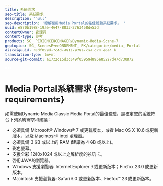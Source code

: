 ```yaml
---
title: 系統需求
seo-title: 系統需求
description: 'null'
seo-description: '瞭解使用Media Portal的最佳體驗系統需求。 '
uuid: e870b1988-19ae-4647-8833-2763458de53d
contentOwner: 管理員
content-type: 參考
products: SG_ PERIENCENCENAGER/Dynamic-Media-Scene-7
geptopics: SG_ ScenesEvenONDEMENT_ PK/categories/media_ Portal
discoiquuid: 43df059d-7c4d-481a-978a-ca4 c74 e604 b
translation-type: tm+mt
source-git-commit: a1722c15d3c049f05959d895e85297d47d730872

---
```



# Media Portal系統需求 {#system-requirements}

如需使用Dynamic Media Classic Media Portal的最佳體驗，請確定您的系統符合下列系統需求和建議：

* 必須具備 Microsoft® Windows® 7 或更新版本，或者 Mac OS X 10.6 或更新版本，以及 Macintosh® Intel 處理器。
* 必須具備 3 GB 或以上的 RAM (建議為 4 GB 或以上)。
* 彩色螢幕。
* 支援全彩 1280x1024 或以上之解析度的視訊卡。
* 啓用JAVA的瀏覽器。
* Windows 支援瀏覽器: Internet Explorer 9 或更新版本；Firefox 23.0 或更新版本。
* Macintosh 支援瀏覽器: Safari 6.0 或更新版本、Firefox™ 23 或更新版本。

